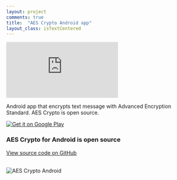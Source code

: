 ```yaml
---
layout: project
comments: true
title:  "AES Crypto Android app"
layout_class: isTextCentered
---
```


<div class='embed-container'><iframe src='https://www.youtube.com/embed/QIJm3mY9hEY?rel=0' frameborder='0' allowfullscreen></iframe></div>

Android app that encrypts text message with Advanced Encryption Standard. AES Crypto is open source.

<a href='https://play.google.com/store/apps/details?id=com.evgenii.aescrypto' title='Get it on Google Play'><img src='/image/logos/google_play_badge.png' alt='Get it on Google Play' class='isMax200PxWide'></a>

### AES Crypto for Android is open source

<a href='https://github.com/evgenyneu/aes-crypto-android' title='View source on GitHub'>View source code on GitHub</a>

<br>

<img src='/image/projects/2014_05_aes_crypto_for_android.png' alt='AES Crypto Android' class='isMax300PxWide hasBorderShade90'>